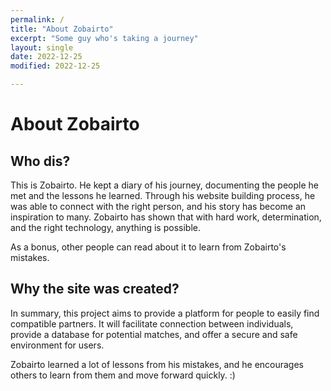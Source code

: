 ```yaml
---
permalink: /
title: "About Zobairto"
excerpt: "Some guy who's taking a journey"
layout: single
date: 2022-12-25
modified: 2022-12-25

---
```

# About Zobairto
## Who dis?
This is Zobairto. He kept a diary of his journey, documenting the people he met and the lessons he learned. Through his website building process, he was able to connect with the right person, and his story has become an inspiration to many. Zobairto has shown that with hard work, determination, and the right technology, anything is possible.

As a bonus, other people can read about it to learn from Zobairto's mistakes. 

## Why the site was created?
In summary, this project aims to provide a platform for people to easily find compatible partners. It will facilitate connection between individuals, provide a database for potential matches, and offer a secure and safe environment for users.

Zobairto learned a lot of lessons from his mistakes, and he encourages others to learn from them and move forward quickly. :)  